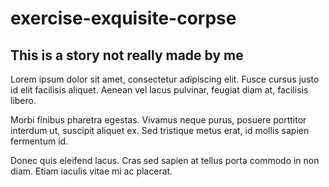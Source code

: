 # exercise-exquisite-corpse

## This is a story not really made by me

Lorem ipsum dolor sit amet, consectetur adipiscing elit. Fusce cursus justo id elit facilisis aliquet. Aenean vel lacus pulvinar, feugiat diam at, facilisis libero. 

Morbi finibus pharetra egestas. Vivamus neque purus, posuere porttitor interdum ut, suscipit aliquet ex. Sed tristique metus erat, id mollis sapien fermentum id. 

Donec quis eleifend lacus. Cras sed sapien at tellus porta commodo in non diam. Etiam iaculis vitae mi ac placerat.